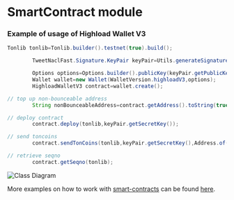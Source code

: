 # SmartContract module

### Example of usage of Highload Wallet V3

```java
Tonlib tonlib=Tonlib.builder().testnet(true).build();

        TweetNaclFast.Signature.KeyPair keyPair=Utils.generateSignatureKeyPair();

        Options options=Options.builder().publicKey(keyPair.getPublicKey()).wc(0L).build();
        Wallet wallet=new Wallet(WalletVersion.highloadV3,options);
        HighloadWalletV3 contract=wallet.create();

// top up non-bounceable address
        String nonBounceableAddress=contract.getAddress().toString(true,true,false);

// deploy contract
        contract.deploy(tonlib,keyPair.getSecretKey());

// send toncoins
        contract.sendTonCoins(tonlib,keyPair.getSecretKey(),Address.of(TestFaucet.BOUNCEABLE),Utils.toNano(0.8),"comment");

// retrieve seqno
        contract.getSeqno(tonlib);
```

![Class Diagram](http://www.plantuml.com/plantuml/proxy?src=https://raw.githubusercontent.com/neodix42/ton4j/highload-v3-tests/smartcontract/highload-v3.puml)

More examples on how to work with [smart-contracts](../smartcontract/src/main/java/org/ton/java/smartcontract) can be
found [here](../smartcontract/src/test/java/org/ton/java/smartcontract).